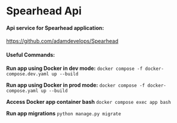 # Spearhead Api

#### Api service for Spearhead application:

https://github.com/adamdevelops/Spearhead

#### Useful Commands:

**Run app using Docker in dev mode:**
`docker compose -f docker-compose.dev.yaml up --build`

**Run app using Docker in prod mode:**
`docker compose -f docker-compose.yaml up --build`

**Access Docker app container bash**
`docker compose exec app bash`

**Run app migrations**
`python manage.py migrate`
